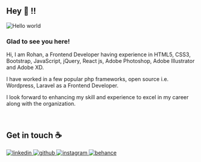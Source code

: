 ## Hey 👋 !!
<img src="https://raw.githubusercontent.com/sagar-viradiya/sagar-viradiya/master/resources/banner.png" alt="Hello world">




### Glad to see you here!  
Hi, I am Rohan, a Frontend Developer having experience in HTML5, CSS3, Bootstrap, JavaScript, jQuery, React js, Adobe Photoshop, Adobe Illustrator and Adobe XD.

I have worked in a few popular php frameworks, open source i.e. Wordpress, Laravel as a Frontend Developer.

I look forward to enhancing my skill and experience to excel in my career along with the organization.  

<br/>

## Get in touch :coffee:

<a href="https://linkedin.com/in/rohankumar50" target="_blank">
<img src=https://img.shields.io/badge/linkedin-%231E77B5.svg?&style=for-the-badge&logo=linkedin&logoColor=white alt=linkedin style="margin-bottom: 5px;" />
</a>
<a href="https://github.com/rohankumar50" target="_blank">
<img src=https://img.shields.io/badge/github-%2324292e.svg?&style=for-the-badge&logo=github&logoColor=white alt=github style="margin-bottom: 5px;" />
</a>
<a href="https://instagram.com/rohankumar_50" target="_blank">
<img src=https://img.shields.io/badge/instagram-%23000000.svg?&style=for-the-badge&logo=instagram&logoColor=white alt=instagram style="margin-bottom: 5px;" />
</a>
<a href="https://www.behance.net/rohankumar50" target="_blank">
<img src=https://img.shields.io/badge/behance-%23191919.svg?&style=for-the-badge&logo=behance&logoColor=white alt=behance style="margin-bottom: 5px;" />
</a>  

<!---
rohankumar50/rohankumar50 is a ✨ special ✨ repository because its `README.md` (this file) appears on your GitHub profile.
You can click the Preview link to take a look at your changes.
--->

